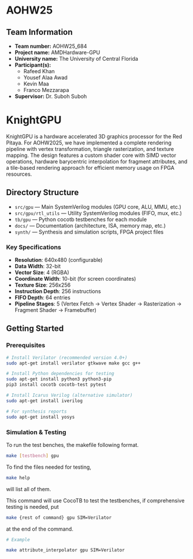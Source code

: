 # AOHW25

## Team Information

- **Team number:** AOHW25_684
- **Project name:** AMDHardware-GPU
- **University name:** The University of Central Florida
- **Participant(s):**
   - Rafeed Khan
   - Yousef Alaa Awad
   - Kevin Maa
   - Franco Mezzarapa
- **Supervisor:** Dr. Suboh Suboh

# KnightGPU

KnightGPU is a hardware accelerated 3D graphics processor for the Red Pitaya. For AOHW2025, we have implemented a complete rendering pipeline with vertex transformation, triangle rasterization, and texture mapping. The design features a custom shader core with SIMD vector operations, hardware barycentric interpolation for fragment attributes, and a tile-based rendering approach for efficient memory usage on FPGA resources.

## Directory Structure

- `src/gpu` — Main SystemVerilog modules (GPU core, ALU, MMU, etc.)
- `src/gpu/rtl_utils` — Utility SystemVerilog modules (FIFO, mux, etc.)
- `tb/gpu` — Python cocotb testbenches for each module
- `docs/` — Documentation (architecture, ISA, memory map, etc.)
- `synth/` — Synthesis and simulation scripts, FPGA project files

### Key Specifications
- **Resolution**: 640x480 (configurable)
- **Data Width**: 32-bit
- **Vector Size**: 4 (RGBA)
- **Coordinate Width**: 10-bit (for screen coordinates)
- **Texture Size**: 256x256
- **Instruction Depth**: 256 instructions
- **FIFO Depth**: 64 entries
- **Pipeline Stages**: 5 (Vertex Fetch → Vertex Shader → Rasterization → Fragment Shader → Framebuffer)

## Getting Started

### Prerequisites

```bash
# Install Verilator (recommended version 4.0+)
sudo apt-get install verilator gtkwave make gcc g++

# Install Python dependencies for testing
sudo apt-get install python3 python3-pip
pip3 install cocotb cocotb-test pytest

# Install Icarus Verilog (alternative simulator)
sudo apt-get install iverilog

# For synthesis reports
sudo apt-get install yosys
```

### Simulation & Testing

To run the test benches, the makefile following format.

```bash
make [testbench] gpu 
```
To find the files needed for testing, 
```bash
make help
```
will list all of them. 

This command will use CocoTB to test the testbenches, if comprehensive testing is needed, put

```bash
make {rest of command} gpu SIM=Verilator
```
at the end of the command.

```bash
# Example

make attribute_interpolator gpu SIM=Verilator
```
